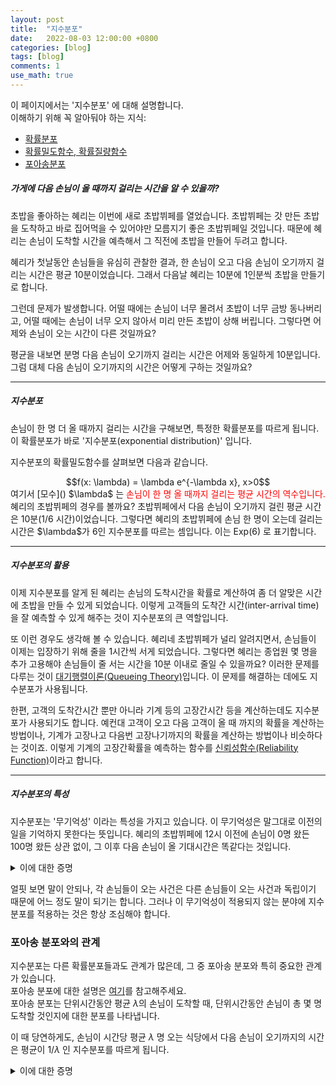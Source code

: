 ```yaml
---
layout: post
title:  "지수분포"
date:   2022-08-03 12:00:00 +0800
categories: [blog]
tags: [blog]
comments: 1
use_math: true
---
```


이 페이지에서는 '지수분포' 에 대해 설명합니다.  
이해하기 위해 꼭 알아둬야 하는 지식:  
- [확률분포]()
- [확률밀도함수, 확률질량함수]()
- [포아송분포]()  


##### 가게에 다음 손님이 올 때까지 걸리는 시간을 알 수 있을까? 

<div>
<width=400 src=https://user-images.githubusercontent.com/61009073/103454348-5ed44e00-4d26-11eb-8a6c-ed379129350a.png>
</div>  

초밥을 좋아하는 혜리는 이번에 새로 초밥뷔페를 열었습니다. 초밥뷔페는 갓 만든 초밥을 도착하고 바로 집어먹을 수 있어야만 모름지기 좋은 초밥뷔페일 것입니다. 때문에 혜리는 손님이 도착할 시간을 예측해서 그 직전에 초밥을 만들어 두려고 합니다.  

혜리가 첫날동안 손님들을 유심히 관찰한 결과, 한 손님이 오고 다음 손님이 오기까지 걸리는 시간은 평균 10분이었습니다. 그래서 다음날 혜리는 10분에 1인분씩 초밥을 만들기로 합니다.  

그런데 문제가 발생합니다. 어떨 때에는 손님이 너무 몰려서 초밥이 너무 금방 동나버리고, 어떨 때에는 손님이 너무 오지 않아서 미리 만든 초밥이 상해 버립니다. 그렇다면 어제와 손님이 오는 시간이 다른 것일까요?  

평균을 내보면 분명 다음 손님이 오기까지 걸리는 시간은 어제와 동일하게 10분입니다. 그럼 대체 다음 손님이 오기까지의 시간은 어떻게 구하는 것일까요?  

-----



##### 지수분포

손님이 한 명 더 올 때까지 걸리는 시간을 구해보면, 특정한 확률분포를 따르게 됩니다. 이 확률분포가 바로 '지수분포(exponential distribution)' 입니다. 

지수분포의 확률밀도함수를 살펴보면 다음과 같습니다.  

<center>
$$f(x: \lambda) = \lambda e^{-\lambda x},  x>0$$
</center>
여기서 [모수]() $\lambda$ 는 <span style="color:red">손님이 한 명 올 때까지 걸리는 평균 시간의 역수입니다.  </span>
혜리의 초밥뷔페의 경우를 볼까요? 초밥뷔페에서 다음 손님이 오기까지 걸린 평균 시간은 10분(1/6 시간)이었습니다. 그렇다면 혜리의 초밥뷔페에 손님 한 명이 오는데 걸리는 시간은 $\lambda$가 6인 지수분포를 따르는 셈입니다. 이는 Exp(6) 로 표기합니다.

-----



##### 지수분포의 활용

이제 지수분포를 알게 된 혜리는 손님의 도착시간을 확률로 계산하여 좀 더 알맞은 시간에 초밥을 만들 수 있게 되었습니다. 이렇게 고객들의 도착간 시간(inter-arrival time)을 잘 예측할 수 있게 해주는 것이 지수분포의 큰 역할입니다.   

또 이런 경우도 생각해 볼 수 있습니다. 혜리네 초밥뷔페가 널리 알려지면서, 손님들이 이제는 입장하기 위해 줄을 1시간씩 서게 되었습니다. 그렇다면 혜리는 종업원 몇 명을 추가 고용해야 손님들이 줄 서는 시간을 10분 이내로 줄일 수 있을까요? 이러한 문제를 다루는 것이 [대기행렬이론(Queueing Theory)]()입니다. 이 문제를 해결하는 데에도 지수분포가 사용됩니다.   

한편, 고객의 도착간시간 뿐만 아니라 기계 등의 고장간시간 등을 계산하는데도 지수분포가 사용되기도 합니다. 예컨대 고객이 오고 다음 고객이 올 때 까지의 확률을 계산하는 방법이나, 기계가 고장나고 다음번 고장나기까지의 확률을 계산하는 방법이나 비슷하다는 것이죠. 이렇게 기계의 고장간확률을 예측하는 함수를 [신뢰성함수(Reliability Function)]()이라고 합니다.

---



##### 지수분포의 특성

지수분포는 '무기억성' 이라는 특성을 가지고 있습니다. 이 무기억성은 말그대로 이전의 일을 기억하지 못한다는 뜻입니다. 혜리의 초밥뷔페에 12시 이전에 손님이 0명 왔든 100명 왔든 상관 없이, 그 이후 다음 손님이 올 기대시간은 똑같다는 것입니다.  
<div>
<details>
<summary>이에 대한 증명</summary>
<div markdown="1">
</div>
</details>

얼핏 보면 말이 안되나, 각 손님들이 오는 사건은 다른 손님들이 오는 사건과 독립이기 때문에 어느 정도 말이 되기는 합니다. 그러나 이 무기억성이 적용되지 않는 분야에 지수분포를 적용하는 것은 항상 조심해야 합니다.     

### 포아송 분포와의 관계  

지수분포는 다른 확률분포들과도 관계가 많은데, 그 중 포아송 분포와 특히 중요한 관계가 있습니다.  
포아송 분포에 대한 설명은 [여기]()를 참고해주세요.  
포아송 분포는 단위시간동안 평균 $\lambda$의 손님이 도착할 때, 단위시간동안 손님이 총 몇 명 도착할 것인지에 대한 분포를 나타냅니다.  

이 때 당연하게도, 손님이 시간당 평균 $\lambda$ 명 오는 식당에서 다음 손님이 오기까지의 시간은 평균이 $1/\lambda$ 인 지수분포를 따르게 됩니다.  
<details>
<summary>이에 대한 증명</summary>
<div markdown="1">
<span style="color:red">'처음으로 손님이 도착할 때 까지 걸린 시간'</span>을 T라고 가정해봅시다.  
또 이 T보다 이전의 시점을 t라고 가정해봅시다.  

그렇다면 t 시간동안 발생하는 평균 고객 수는 $\lambda t$이며,  
실제 t 시간까지 도착한 고객 수는 0명입니다.  
이를 포아송분포의 확률질량함수로 나타내면  

<center>
$P(X(t)=0) = \frac{e^{-\lambda t}(\lambda t)^{0}}{0!}=e^{-\lambda t}$
</center>

이며,  

<center>
$e^{-\lambda t} = P(T>t)$
</center>

라고 할 수 있습니다.  

따라서  

<center>
$P(T\le t) = 1-e^{-\lambda t}$
</center>

이고, 이를 미분하여 확률질량함수를 얻으면, 손님이 오기까지 시간이 t일 확률은  

<center>
$ P(T=t) = \lambda e^{-\lambda t}$ 
</center>

임을 알 수 있습니다.  
이는 곧 Exp($\lambda$) 인 지수분포입니다.  
</div>>
</details>




